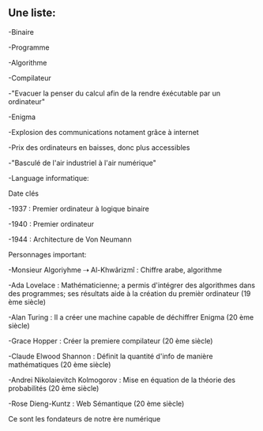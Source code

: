 ## Une liste:
-Binaire

-Programme

-Algorithme

-Compilateur

-"Evacuer la penser du calcul afin de la rendre éxécutable par un ordinateur"

-Enigma

-Explosion des communications notament grâce à internet

-Prix des ordinateurs en baisses, donc plus accessibles

-"Basculé de l'air industriel à l'air numérique"

-Language informatique:

Date clés

-1937 : Premier ordinateur à logique binaire

-1940 : Premier ordinateur

-1944 : Architecture de Von Neumann

Personnages important:

-Monsieur Algoriyhme ⇢ Al-Khwârizmî : Chiffre arabe, algorithme

-Ada Lovelace : Mathématicienne; a permis d'intégrer des algorithmes dans des programmes; ses résultats aide à la création
du premièr ordinateur (19 ème siècle)

-Alan Turing : Il a créer une machine capable de déchiffrer Enigma (20 ème siècle)

-Grace Hopper : Créer la premiere compilateur (20 ème siècle)

-Claude Elwood Shannon : Définit la quantité d'info de manière mathématiques (20 ème siècle)

-Andrei Nikolaievitch Kolmogorov : Mise en équation de la théorie des probabilités (20 ème siècle)

-Rose Dieng-Kuntz : Web Sémantique (20 ème siècle)

Ce sont les fondateurs de notre ère numérique 